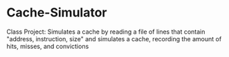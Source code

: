 # Cache-Simulator
Class Project: Simulates a cache by reading a file of lines that contain "address, instruction, size" and simulates a cache, recording the amount of hits, misses, and convictions
